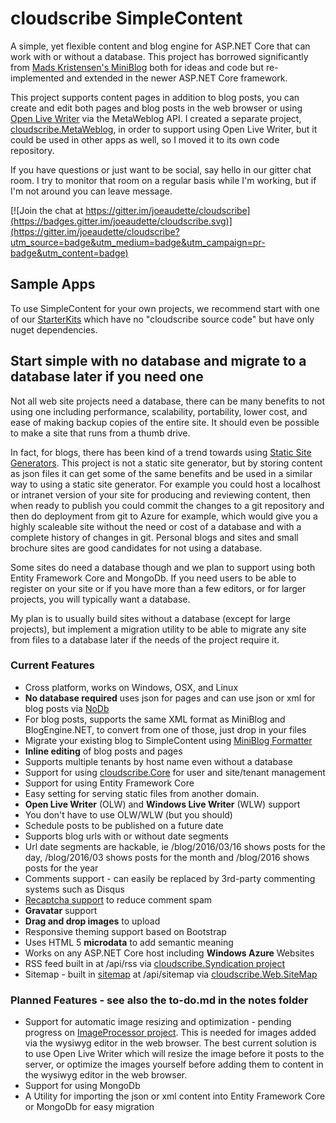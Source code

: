 # cloudscribe SimpleContent

A simple, yet flexible content and blog engine for ASP.NET Core that can work with or without a database. This project has borrowed significantly from [Mads Kristensen's MiniBlog](https://github.com/madskristensen/MiniBlog) both for ideas and code but re-implemented and extended in the newer ASP.NET Core framework. 

This project supports content pages in addition to blog posts, you can create and edit both pages and blog posts in the web browser or using [Open Live Writer](https://github.com/OpenLiveWriter/OpenLiveWriter) via the MetaWeblog API. I created a separate project, [cloudscribe.MetaWeblog](https://github.com/joeaudette/cloudscribe.MetaWeblog), in order to support using Open Live Writer, but it could be used in other apps as well, so I moved it to its own code repository.

If you have questions or just want to be social, say hello in our gitter chat room. I try to monitor that room on a regular basis while I'm working, but if I'm not around you can leave  message.

[![Join the chat at https://gitter.im/joeaudette/cloudscribe](https://badges.gitter.im/joeaudette/cloudscribe.svg)](https://gitter.im/joeaudette/cloudscribe?utm_source=badge&utm_medium=badge&utm_campaign=pr-badge&utm_content=badge)

## Sample Apps

To use SimpleContent for your own projects, we recommend start with one of our [StarterKits](https://github.com/joeaudette/cloudscribe.StarterKits) which have no "cloudscribe source code" but have only nuget dependencies.

## Start simple with no database and migrate to a database later if you need one

Not all web site projects need a database, there can be many benefits to not using one including performance, scalability, portability, lower cost, and ease of making backup copies of the entire site. It should even be possible to make a site that runs from a thumb drive.

In fact, for blogs, there has been kind of a trend towards using [Static Site Generators](https://www.staticgen.com/). This project is not a static site generator, but by storing content as json files it can get some of the same benefits and be used in a similar way to using a static site generator. For example you could host a localhost or intranet version of your site for producing and reviewing content, then when ready to publish you could commit the changes to a git repository and then do deployment from git to Azure for example, which would give you a highly scaleable site without the need or cost of a database and with a complete history of changes in git. Personal blogs and sites and small brochure sites are good candidates for not using a database.

Some sites do need a database though and we plan to support using both Entity Framework Core and MongoDb. If you need users to be able to register on your site or if you have more than a few editors, or for larger projects, you will typically want a database.

My plan is to usually build sites without a database (except for large projects), but implement a migration utility to be able to migrate any site from files to a database later if the needs of the project require it.

### Current Features
* Cross platform, works on Windows, OSX, and Linux
* __No database required__ uses json for pages and can use json or xml for blog posts via [NoDb](https://github.com/joeaudette/NoDb)
* For blog posts, supports the same XML format as MiniBlog and BlogEngine.NET, to convert from one of those, just drop in your files
* Migrate your existing blog to SimpleContent using [MiniBlog Formatter](https://github.com/madskristensen/MiniBlogFormatter)
* __Inline editing__ of blog posts and pages
* Supports multiple tenants by host name even without a database
* Support for using [cloudscribe.Core](https://github.com/joeaudette/cloudscribe) for user and site/tenant management
* Support for using Entity Framework Core
* Easy setting for serving static files from another domain. 
*  __Open Live Writer__ (OLW) and __Windows Live Writer__ (WLW) support
* You don't have to use OLW/WLW (but you should)
* Schedule posts to be published on a future date
* Supports blog urls with or without date segments
* Url date segments are hackable, ie /blog/2016/03/16 shows posts for the day, /blog/2016/03 shows posts for the month and /blog/2016 shows posts for the year
* Comments support - can easily be replaced by 3rd-party commenting systems such as Disqus
* [Recaptcha support](https://www.google.com/recaptcha/intro/index.html) to reduce comment spam
* __Gravatar__ support 
* __Drag and drop images__ to upload
* Responsive theming support based on Bootstrap
* Uses HTML 5 __microdata__ to add semantic meaning
* Works on any ASP.NET Core host including __Windows Azure__ Websites
* RSS feed built in at /api/rss via [cloudscribe.Syndication project](https://github.com/joeaudette/cloudscribe.Syndication) 
* Sitemap - built in [sitemap](http://www.sitemaps.org/schemas/sitemap/0.9) at /api/sitemap via [cloudscribe.Web.SiteMap](https://github.com/joeaudette/cloudscribe.Web.Navigation/tree/master/src/cloudscribe.Web.SiteMap) 

### Planned Features - see also the to-do.md in the notes folder
* Support for automatic image resizing and optimization - pending progress on [ImageProcessor project](https://github.com/JimBobSquarePants/ImageProcessor). This is needed for images added via the wysiwyg editor in the web browser. The best current solution is to use Open Live Writer which will resize the image before it posts to the server, or optimize the images yourself before adding them to content in the wysiwyg editor in the web browser.
* Support for using MongoDb
* A Utility for importing the json or xml content into Entity Framework Core or MongoDb for easy migration

